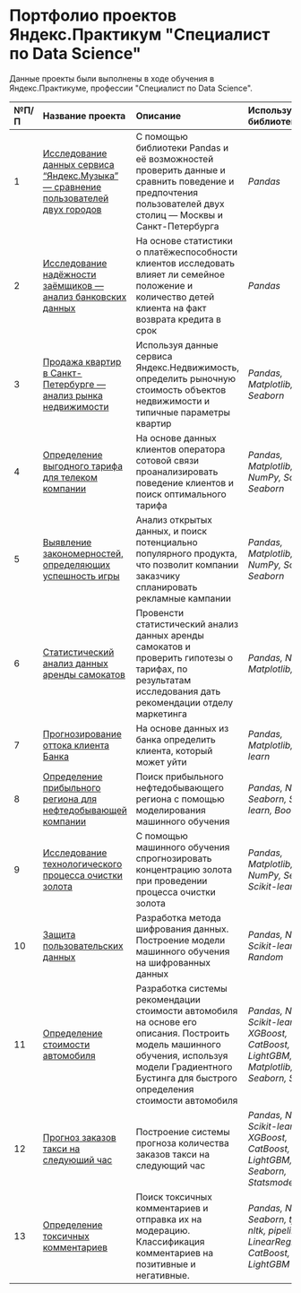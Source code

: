# Портфолио проектов Яндекс.Практикум "Специалист по Data Science"


Данные проекты были выполнены в ходе обучения в Яндекс.Практикуме, профессии "Специалист по Data Science".

|    №П/П    | Название проекта | Описание | Используемые библиотеки |
| :---------------------- | :---------------------- | :---------------------- | :---------------------- |
| 1 | [Исследование данных сервиса “Яндекс.Музыка” — сравнение пользователей двух городов](https://github.com/zikillDV/myproject_YP_DataScience/blob/main/Сравнение%20поведение%20пользователей/users_comparsion.ipynb) | С помощью библиотеки Pandas и её возможностей проверить данные и сравнить поведение и предпочтения пользователей двух столиц — Москвы и Санкт-Петербурга| *Pandas*|
| 2 | [Исследование надёжности заёмщиков — анализ банковских данных](https://github.com/zikillDV/myproject_YP_DataScience/blob/main/Исследование%20надежности%20заемщиков/bank_research.ipynb) | На основе статистики о платёжеспособности клиентов исследовать влияет ли семейное положение и количество детей клиента на факт возврата кредита в срок| *Pandas*|
| 3 | [Продажа квартир в Санкт-Петербурге — анализ рынка недвижимости](https://github.com/zikillDV/myproject_YP_DataScience/blob/main/Исследование%20объявлений%20о%20продаже%20квартир/flat_market_research.ipynb) | Используя данные сервиса Яндекс.Недвижимость, определить рыночную стоимость объектов недвижимости и типичные параметры квартир| *Pandas, Matplotlib, Seaborn*|
| 4 | [Определение выгодного тарифа для телеком компании](https://github.com/zikillDV/myproject_YP_DataScience/blob/main/Определение%20перспективного%20тарифа%20для%20телеком-компании/optimal_tarrif.ipynb) | На основе данных клиентов оператора сотовой связи проанализировать поведение клиентов и поиск оптимального тарифа| *Pandas, Matplotlib, NumPy, SciPy, Seaborn*|
| 5 | [Выявление закономерностей, определяющих успешность игры](https://github.com/zikillDV/myproject_YP_DataScience/blob/main/Определение%20успешности%20игры/game_research.ipynb) | Анализ открытых данных, и поиск потенциально популярного продукта, что позволит компании заказчику спланировать рекламные кампании| *Pandas, Matplotlib, NumPy, SciPy, Seaborn*|
| 6 | [Статистический анализ данных аренды самокатов](https://github.com/zikillDV/myproject_YP_DataScience/blob/main/Статистический%20анализ%20данных%20аренды/stat_analysis.ipynb) | Провенсти статистический анализ данных аренды самокатов и проверить гипотезы о тарифах, по результатам исследования дать рекомендации отделу маркетинга| *Pandas, NumPy, Matplotlib, SciPy*|
| 7 | [Прогнозирование оттока клиента Банка](https://github.com/zikillDV/myproject_YP_DataScience/blob/main/Прогнозирование%20оттока%20клиентов%20Банка/bank_clients.ipynb) | На основе данных из банка определить клиента, который может уйти| *Pandas, Matplotlib, Scikit-learn*|
| 8 | [Определение прибыльного региона для нефтедобывающей компании](https://github.com/zikillDV/myproject_YP_DataScience/blob/main/Выбор%20локации%20для%20скважины/locate_search.ipynb) | Поиск прибыльного нефтедобывающего региона с помощью моделирования машинного обучения | *Pandas, Numpy, Seaborn, Scikit-learn, Bootstrap* |
| 9 | [Исследование технологического процесса очистки золота](https://github.com/zikillDV/myproject_YP_DataScience/blob/main/Исследование%20технологического%20процесса%20очистки%20золота/gold_clear_research.ipynb) | С помощью машинного обучения спрогнозировать концентрацию золота при проведении процесса очистки золота | *Pandas, Matplotlib, NumPy, Seaborn, Scikit-learn* |
| 10 | [Защита пользовательских данных](https://github.com/zikillDV/myproject_YP_DataScience/blob/main/Защита%20пользовательских%20данных/encryption.ipynb) | Разработка метода шифрования данных. Построение модели машинного обучения на шифрованных данных | *Pandas, Numpy, Scikit-learn, Random* |
| 11 | [Определение стоимости автомобиля](https://github.com/zikillDV/myproject_YP_DataScience/blob/main/Определение%20стоимости%20автомобиля/vehicle_recommend.ipynb) | Разработка системы рекомендации стоимости автомобиля на основе его описания. Построить модель машинного обучения, используя модели Градиентного Бустинга для быстрого определения стоимости автомобиля | *Pandas, Numpy, Scikit-learn, XGBoost, CatBoost, LightGBM, Matplotlib, Seaborn, Scipy* |
| 12 | [Прогноз заказов такси на следующий час](https://github.com/zikillDV/myproject_YP_DataScience/blob/main/Прогнозирование%20заказов%20такси/taxi_predict.ipynb) | Построение системы прогноза количества заказов такси на следующий час | *Pandas, Numpy, Scikit-learn, XGBoost, CatBoost, LightGBM, Seaborn, Statsmodels* |
| 13 | [Определение токсичных комментариев](https://github.com/zikillDV/myproject_YP_DataScience/blob/main/Определение%20токсичных%20комментариев/toxic_comments.ipynb) | Поиск токсичных комментариев и отправка их на модерацию. Классификация комментариев на позитивные и негативные. | *Pandas, Numpy, Seaborn, tf-idf, nltk, pipeline, LinearRegression, CatBoost, LightGBM* |
